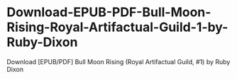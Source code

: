 # Download-EPUB-PDF-Bull-Moon-Rising-Royal-Artifactual-Guild-1-by-Ruby-Dixon
Download [EPUB/PDF] Bull Moon Rising (Royal Artifactual Guild, #1) by Ruby Dixon
